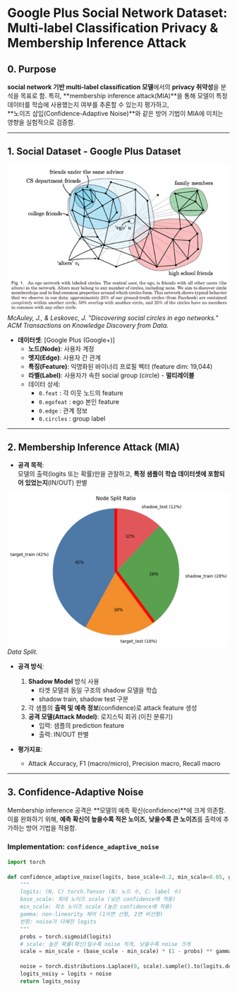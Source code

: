 # Google Plus Social Network Dataset: Multi-label Classification Privacy & Membership Inference Attack

## 0. Purpose

**social network 기반 multi-label classification 모델**에서의 **privacy 취약성**을 분석을 목표로 함. 
특히, **membership inference attack(MIA)**을 통해 모델이 특정 데이터를 학습에 사용했는지 여부를 추론할 수 있는지 평가하고,  
**노이즈 삽입(Confidence-Adaptive Noise)**와 같은 방어 기법이 MIA에 미치는 영향을 실험적으로 검증함.

---

## 1. Social Dataset - Google Plus Dataset

![Desktop View](./img/Fig1.png)_McAuley, J., & Leskovec, J. "Discovering social circles in ego networks." ACM Transactions on Knowledge Discovery from Data._


- **데이터셋**: [Google Plus (Google+)]  
  - **노드(Node)**: 사용자 계정  
  - **엣지(Edge)**: 사용자 간 관계  
  - **특징(Feature)**: 익명화된 바이너리 프로필 벡터 (feature dim: 19,044)  
  - **라벨(Label)**: 사용자가 속한 social group (circle) - **멀티레이블**  
  - 데이터 상세:  
    - `0.feat` : 각 이웃 노드의 feature  
    - `0.egofeat` : ego 본인 feature  
    - `0.edge` : 관계 정보  
    - `0.circles` : group label

---

## 2. Membership Inference Attack (MIA)

- **공격 목적**:  
  모델의 출력(logits 또는 확률)만을 관찰하고, **특정 샘플이 학습 데이터셋에 포함되어 있었는지**(IN/OUT) 판별

![Desktop View](./img/Fig2.png)_Data Split._

- **공격 방식**:  
  1. **Shadow Model** 방식 사용  
      - 타겟 모델과 동일 구조의 shadow 모델을 학습  
      - shadow train, shadow test 구분  
  2. 각 샘플의 **출력 및 예측 정보**(confidence)로 attack feature 생성  
  3. **공격 모델(Attack Model)**: 로지스틱 회귀 (이진 분류기)
      - 입력: 샘플의 prediction feature
      - 출력: IN/OUT 판별

- **평가지표**:  
  - Attack Accuracy, F1 (macro/micro), Precision macro, Recall macro

---

## 3. Confidence-Adaptive Noise

Membership inference 공격은 **모델의 예측 확신(confidence)**에 크게 의존함.  
이를 완화하기 위해, **예측 확신이 높을수록 적은 노이즈**, **낮을수록 큰 노이즈**를 출력에 추가하는 방어 기법을 적용함.

### Implementation: `confidence_adaptive_noise`

```python
import torch

def confidence_adaptive_noise(logits, base_scale=0.2, min_scale=0.05, gamma=1.0):
    """
    logits: (N, C) torch.Tensor (N: 노드 수, C: label 수)
    base_scale: 최대 노이즈 scale (낮은 confidence에 적용)
    min_scale: 최소 노이즈 scale (높은 confidence에 적용)
    gamma: non-linearity 제어 (1이면 선형, 2면 비선형)
    반환: noise가 더해진 logits
    """
    probs = torch.sigmoid(logits)
    # scale: 높은 확률(확신)일수록 noise 적게, 낮을수록 noise 크게
    scale = min_scale + (base_scale - min_scale) * (1 - probs) ** gamma  # (N, C)

    noise = torch.distributions.Laplace(0, scale).sample().to(logits.device)
    logits_noisy = logits + noise
    return logits_noisy